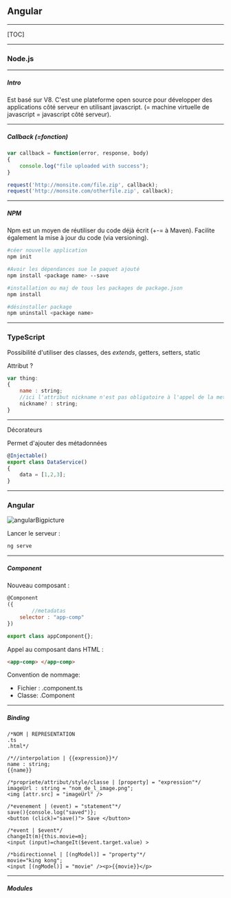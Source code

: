 ## Angular

------

[TOC]

------

### Node.js

------

##### Intro

Est basé sur V8. C'est une plateforme open source pour développer des applications côté serveur en utilisant javascript. (= machine virtuelle de javascript = javascript côté serveur).

------

##### Callback (=fonction)

```javascript
var callback = function(error, response, body)
{
    console.log("file uploaded with success");
}

request('http://monsite.com/file.zip', callback);
request('http://monsite.com/otherfile.zip', callback);
```

------

##### NPM

Npm est un moyen de réutiliser du code déjà écrit (+-= à Maven). Facilite également la mise à jour du code (via versioning). 

```bash
#céer nouvelle application
npm init 

#Avoir les dépendances sue le paquet ajouté
npm install <package name> --save

#installation ou maj de tous les packages de package.json
npm install

#désinstaller package
npm uninstall <package name>
```

------

### TypeScript

Possibilité d'utiliser des classes, des *extends*, getters, setters, static

Attribut ?

```javascript
var thing:
{
    name : string;
    //ici l'attribut nickname n'est pas obligatoire à l'appel de la methode
    nickname? : string;
}
```

------

Décorateurs

Permet d'ajouter des métadonnées

```typescript
@Injectable()
export class DataService()
{
    data = [1,2,3];
}
```



------

### Angular

![angularBigpicture](/Users/Berenger/Documents/GitKraken/GKCheatSheet/images/angularBigpicture.png)

Lancer le serveur : 

```Bash
ng serve
```



------

##### Component

Nouveau composant : 

```JavaScript
@Component
({
        //metadatas
    selector : "app-comp"
})

export class appComponent{};
```

Appel au composant dans HTML :

```html
<app-comp> </app-comp>
```

Convention de nommage:

- Fichier : *<component name>*.component.ts
- Classe: *<componentName>*.Component

------

##### Binding

```nginx
/*NOM | REPRESENTATION
.ts
.html*/

/*//interpolation | {{expression}}*/
name : string;
{{name}}

/*propriete/attribut/style/classe | [property] = "expression"*/
imageUrl : string = "nom_de_l_image.png";
<img [attr.src] = "imageUrl" />

/*evenement | (event) = "statement"*/
save(){console.log("saved")};
<button (click)="save()"> Save </button>

/*event | $event*/
changeIt(m){this.movie=m};
<input (input)=changeIt($event.target.value) >

/*bidirectionnel | [(ngModel)] = "property"*/
movie="king kong";
<input [(ngModel)] = "movie" /><p>{{movie}}</p>
```

------

##### Modules

